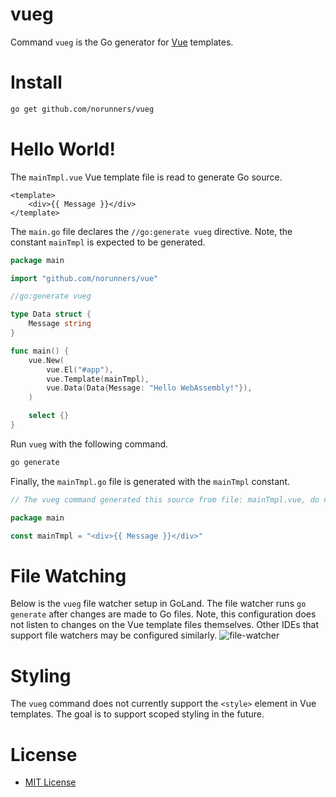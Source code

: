 # vueg
Command `vueg` is the Go generator for [Vue](https://github.com/norunners/vue) templates.

# Install
```bash
go get github.com/norunners/vueg
```

# Hello World!
The `mainTmpl.vue` Vue template file is read to generate Go source.
```vue
<template>
    <div>{{ Message }}</div>
</template>
```

The `main.go` file declares the `//go:generate vueg` directive.
Note, the constant `mainTmpl` is expected to be generated.
```go
package main

import "github.com/norunners/vue"

//go:generate vueg

type Data struct {
	Message string
}

func main() {
	vue.New(
		vue.El("#app"),
		vue.Template(mainTmpl),
		vue.Data(Data{Message: "Hello WebAssembly!"}),
	)

	select {}
}
```

Run `vueg` with the following command.
```bash
go generate
```

Finally, the `mainTmpl.go` file is generated with the `mainTmpl` constant.
```go
// The vueg command generated this source from file: mainTmpl.vue, do not edit.

package main

const mainTmpl = "<div>{{ Message }}</div>"
```

# File Watching
Below is the `vueg` file watcher setup in GoLand.
The file watcher runs `go generate` after changes are made to Go files.
Note, this configuration does not listen to changes on the Vue template files themselves.
Other IDEs that support file watchers may be configured similarly.
![file-watcher](https://user-images.githubusercontent.com/25853983/45580820-53ee0a80-b84a-11e8-9494-d9427b609f44.png)

# Styling
The `vueg` command does not currently support the `<style>` element in Vue templates.
The goal is to support scoped styling in the future.

# License
* [MIT License](LICENSE)
